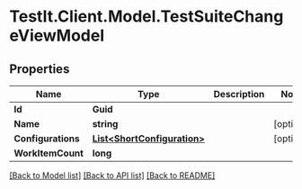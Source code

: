 # TestIt.Client.Model.TestSuiteChangeViewModel

## Properties

Name | Type | Description | Notes
------------ | ------------- | ------------- | -------------
**Id** | **Guid** |  | 
**Name** | **string** |  | [optional] 
**Configurations** | [**List&lt;ShortConfiguration&gt;**](ShortConfiguration.md) |  | [optional] 
**WorkItemCount** | **long** |  | 

[[Back to Model list]](../README.md#documentation-for-models) [[Back to API list]](../README.md#documentation-for-api-endpoints) [[Back to README]](../README.md)

